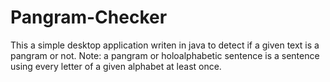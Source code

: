 # Pangram-Checker
This a simple desktop application writen in java to detect if a given text is a pangram or not.
Note: a pangram or holoalphabetic sentence is a sentence using every letter of a given alphabet at least once.
